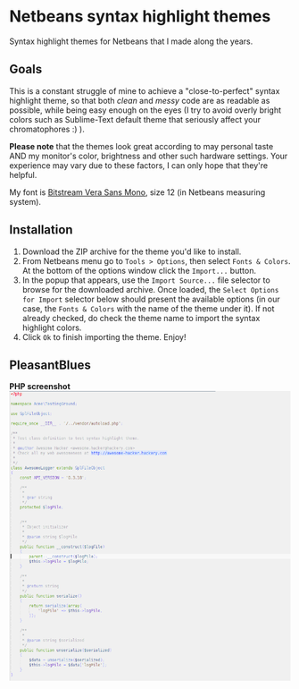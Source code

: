 # Netbeans syntax highlight themes
Syntax highlight themes for Netbeans that I made along the years.
## Goals
This is a constant struggle of mine to achieve a "close-to-perfect" syntax highlight theme,
so that both *clean* and *messy* code are as readable as possible, while being easy enough
on the eyes (I try to avoid overly bright colors such as Sublime-Text default theme that
seriously affect your chromatophores :) ).

**Please note** that the themes look great according to may personal taste AND my monitor's color,
brightness and other such hardware settings. Your experience may vary due to these factors, I can
only hope that they're helpful.

My font is [Bitstream Vera Sans Mono](http://ftp.gnome.org/pub/GNOME/sources/ttf-bitstream-vera/1.10/ ), size 12 (in Netbeans measuring system).

## Installation
1. Download the ZIP archive for the theme you'd like to install.
2. From Netbeans menu go to `Tools > Options`, then select `Fonts & Colors`. At the bottom of the options window click the `Import...` button.
3. In the popup that appears, use the `Import Source...` file selector to browse for the downloaded archive. Once loaded, the `Select Options for Import` selector below should present the available options (in our case, the `Fonts & Colors` with the name of the theme under it). If not already checked, do check the theme name to import the syntax highlight colors.
4. Click `Ok` to finish importing the theme. Enjoy!

## PleasantBlues
**PHP screenshot**
![PleasantBlues theme - PHP demo](/images/PleasantBlues/php.png)
